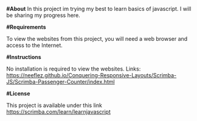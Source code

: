 **#About**
In this project im trying my best to learn basics of javascript. I will be sharing my progress here.

**#Requirements**

To view the websites from this project, you will need a web browser and access to the Internet.

**#Instructions**

No installation is required to view the websites.
Links:
https://neeflez.github.io/Conquering-Responsive-Layouts/Scrimba-JS/Scrimba-Passenger-Counter/index.html

**#License**

This project is available under this link https://scrimba.com/learn/learnjavascript
